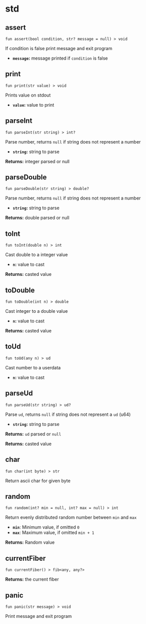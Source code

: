 # std

## assert
```buzz
fun assert(bool condition, str? message = null) > void 
```
If condition is false print message and exit program
- **`message`:** message printed if `condition` is false

## print
```buzz
fun print(str value) > void 
```
Prints value on stdout
- **`value`:** value to print

## parseInt
```buzz
fun parseInt(str string) > int? 
```
Parse number, returns `null` if string does not represent a number
- **`string`:** string to parse

**Returns:** integer parsed or null
## parseDouble
```buzz
fun parseDouble(str string) > double? 
```
Parse number, returns `null` if string does not represent a number
- **`string`:** string to parse

**Returns:** double parsed or null
## toInt
```buzz
fun toInt(double n) > int 
```
Cast double to a integer value
- **`n`:** value to cast

**Returns:** casted value
## toDouble
```buzz
fun toDouble(int n) > double 
```
Cast integer to a double value
- **`n`:** value to cast

**Returns:** casted value

## toUd
```buzz
fun toUd(any n) > ud
```
Cast number to a userdata
- **`n`:** value to cast

## parseUd
```buzz
fun parseUd(str string) > ud?
```
Parse `ud`, returns `null` if string does not represent a `ud` (u64)
- **`string`:** string to parse

**Returns:** `ud` parsed or `null`

**Returns:** casted value
## char
```buzz
fun char(int byte) > str 
```
Return ascii char for given byte

## random
```buzz
fun random(int? min = null, int? max = null) > int
```
Return evenly distributed random number between `min` and `max`
- **`min`**: Minimum value, if omitted `0`
- **`max`**: Maximum value, if omitted `min + 1`

**Returns:** Random value

## currentFiber
```buzz
fun currentFiber() > fib<any, any?>
```
**Returns:** the current fiber

## panic
```buzz
fun panic(str message) > void
```
Print message and exit program
